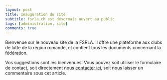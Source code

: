 ```yaml
---
layout: post
title: Inauguration du site
subtitle: fsrla.ch est désormais ouvert au public
tags: [administration, site]
comments: true
---
```


Bienvenue sur le nouveau site de la FSRLA. Il offre une plateforme aux clubs de lutte de la région romande, et contient tous les documents concernant la fédération.

Vos suggestions sont les bienvenues. Vous pouvez soit utiliser le formulaire de contact, soit directement nous [contacter ici](mailto:info@fsrla.ch), soit nous laisser un commentaire sous cet article.

